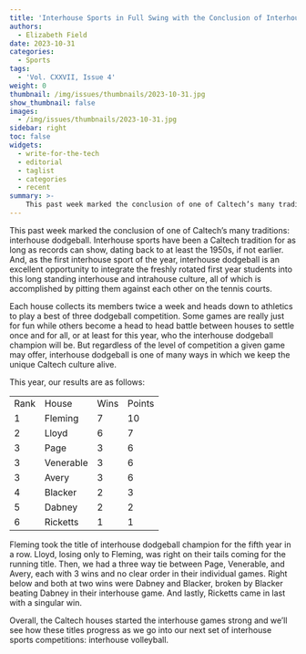 ```yaml
---
title: 'Interhouse Sports in Full Swing with the Conclusion of Interhouse Dodgeball'
authors:
  - Elizabeth Field
date: 2023-10-31
categories:
  - Sports
tags:
  - 'Vol. CXXVII, Issue 4'
weight: 0
thumbnail: /img/issues/thumbnails/2023-10-31.jpg
show_thumbnail: false
images:
  - /img/issues/thumbnails/2023-10-31.jpg
sidebar: right
toc: false
widgets:
  - write-for-the-tech
  - editorial
  - taglist
  - categories
  - recent
summary: >-
    This past week marked the conclusion of one of Caltech’s many traditions: interhouse dodgeball. Interhouse sports have been a Caltech tradition for as long as records can show, dating back to at least the 1950s, if not earlier. And, as the first interhouse sport of the year, interhouse dodgeball is an excellent opportunity to integrate the freshly rotated first year students into this long standing interhouse and intrahouse culture, all of which is accomplished by pitting them against each other on the tennis courts. 
---
```


This past week marked the conclusion of one of Caltech’s many traditions: interhouse dodgeball. Interhouse sports have been a Caltech tradition for as long as records can show, dating back to at least the 1950s, if not earlier. And, as the first interhouse sport of the year, interhouse dodgeball is an excellent opportunity to integrate the freshly rotated first year students into this long standing interhouse and intrahouse culture, all of which is accomplished by pitting them against each other on the tennis courts. 

Each house collects its members twice a week and heads down to athletics to play a best of three dodgeball competition. Some games are really just for fun while others become a head to head battle between houses to settle once and for all, or at least for this year, who the interhouse dodgeball champion will be. But regardless of the level of competition a given game may offer, interhouse dodgeball is one of many ways in which we keep the unique Caltech culture alive. 

This year, our results are as follows:


<table>
  <tr>
   <td>Rank
   </td>
   <td>House
   </td>
   <td>Wins
   </td>
   <td>Points
   </td>
  </tr>
  <tr>
   <td>1
   </td>
   <td>Fleming
   </td>
   <td>7
   </td>
   <td>10
   </td>
  </tr>
  <tr>
   <td>2
   </td>
   <td>Lloyd
   </td>
   <td>6
   </td>
   <td>7
   </td>
  </tr>
  <tr>
   <td>3
   </td>
   <td>Page
   </td>
   <td>3
   </td>
   <td>6
   </td>
  </tr>
  <tr>
   <td>3
   </td>
   <td>Venerable
   </td>
   <td>3
   </td>
   <td>6
   </td>
  </tr>
  <tr>
   <td>3
   </td>
   <td>Avery
   </td>
   <td>3
   </td>
   <td>6
   </td>
  </tr>
  <tr>
   <td>4
   </td>
   <td>Blacker
   </td>
   <td>2
   </td>
   <td>3
   </td>
  </tr>
  <tr>
   <td>5
   </td>
   <td>Dabney
   </td>
   <td>2
   </td>
   <td>2
   </td>
  </tr>
  <tr>
   <td>6
   </td>
   <td>Ricketts
   </td>
   <td>1
   </td>
   <td>1
   </td>
  </tr>
</table>


Fleming took the title of interhouse dodgeball champion for the fifth year in a row. Lloyd, losing only to Fleming, was right on their tails coming for the running title. Then, we had a three way tie between Page, Venerable, and Avery, each with 3 wins and no clear order in their individual games. Right below and both at two wins were Dabney and Blacker, broken by Blacker beating Dabney in their interhouse game. And lastly, Ricketts came in last with a singular win. 

Overall, the Caltech houses started the interhouse games strong and we’ll see how these titles progress as we go into our next set of interhouse sports competitions: interhouse volleyball. 
